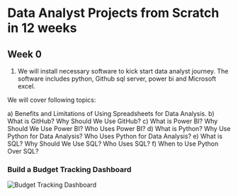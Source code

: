 # Data Analyst Projects from Scratch in 12 weeks

## Week 0

1. We will install necessary software to kick start data analyst journey. The software includes python, Github sql server, power bi and Microsoft excel.

We will cover following topics:

a) Benefits and Limitations of Using Spreadsheets for Data Analysis.
b) What is GitHub? Why Should We Use GitHub?
c) What is Power BI? Why Should We Use Power BI? Who Uses Power BI?
d) What is Python? Why Use Python for Data Analysis? Who Uses Python for Data Analysis?
e) What is SQL? Why Should We Use SQL? Who Uses SQL?
f) When to Use Python Over SQL?

### Build a Budget Tracking Dashboard

![Budget Tracking Dashboard](https://github.com/user-attachments/assets/6284be26-dc92-4433-a3d6-c85cc3ef0538)

